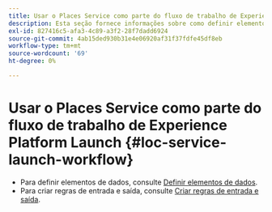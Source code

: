 ```yaml
---
title: Usar o Places Service como parte do fluxo de trabalho de Experience Platform Launch
description: Esta seção fornece informações sobre como definir elementos de dados e criar regras de entrada e saída no Experience Platform Launch que podem ser usadas com o Serviço de Places.
exl-id: 827416c5-afa3-4c89-a3f2-28f7dadd6924
source-git-commit: 4ab15ded930b31e4e06920af31f37fdfe45df8eb
workflow-type: tm+mt
source-wordcount: '69'
ht-degree: 0%

---
```


# Usar o Places Service como parte do fluxo de trabalho de Experience Platform Launch {#loc-service-launch-workflow}

* Para definir elementos de dados, consulte [Definir elementos de dados](/help/use-places-launch-workflow/define-data-elements.md).
* Para criar regras de entrada e saída, consulte [Criar regras de entrada e saída](/help/use-places-launch-workflow/create-rule-places-property.md).
